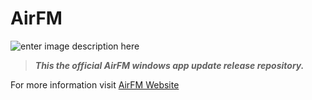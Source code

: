 # AirFM

![enter image description here](https://airfm.me/img/logo.png)

> ***This the official AirFM windows app update release repository.***

For more information visit [AirFM Website](https://airfm.me)
